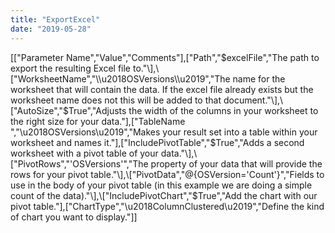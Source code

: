 ```yaml
---
title: "ExportExcel"
date: "2019-05-28"
---
```


\[\["Parameter Name","Value","Comments"\],\["Path","$excelFile","The path to export the resulting Excel file to."\],\["WorksheetName","\\u2018OSVersions\\u2019","The name for the worksheet that will contain the data. If the excel file already exists but the worksheet name does not this will be added to that document."\],\["AutoSize","$True","Adjusts the width of the columns in your worksheet to the right size for your data."\],\["TableName ","\\u2018OSVersions\\u2019","Makes your result set into a table within your worksheet and names it."\],\["IncludePivotTable","$True","Adds a second worksheet with a pivot table of your data."\],\["PivotRows","'OSVersions'","The property of your data that will provide the rows for your pivot table."\],\["PivotData","@{OSVersion='Count'}","Fields to use in the body of your pivot table (in this example we are doing a simple count of the data)."\],\["IncludePivotChart","$True","Add the chart with our pivot table."\],\["ChartType","\\u2018ColumnClustered\\u2019","Define the kind of chart you want to display."\]\]
